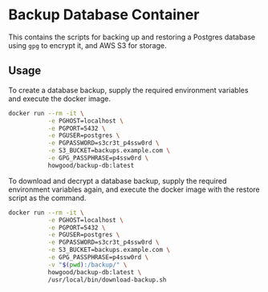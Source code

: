 # Backup Database Container

This contains the scripts for backing up and restoring a Postgres database using `gpg` to encrypt it, and AWS S3 for storage.

## Usage

To create a database backup, supply the required environment variables and execute the docker image.

```bash
docker run --rm -it \
           -e PGHOST=localhost \
           -e PGPORT=5432 \
           -e PGUSER=postgres \
           -e PGPASSWORD=s3cr3t_p4ssw0rd \
           -e S3_BUCKET=backups.example.com \
           -e GPG_PASSPHRASE=p4ssw0rd \
           howgood/backup-db:latest
```

To download and decrypt a database backup, supply the required environment variables again, and execute the docker image with the restore script as the command.

```bash
docker run --rm -it \
           -e PGHOST=localhost \
           -e PGPORT=5432 \
           -e PGUSER=postgres \
           -e PGPASSWORD=s3cr3t_p4ssw0rd \
           -e S3_BUCKET=backups.example.com \
           -e GPG_PASSPHRASE=p4ssw0rd \
           -v "$(pwd):/backup/" \
           howgood/backup-db:latest \
           /usr/local/bin/download-backup.sh
```
